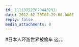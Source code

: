 ```yaml
---
id: 111137527879443292
date: 2012-02-20T07:29:00.000Z
reply: false
media_attachments: 0
---
```


#日本人环游世界被偷车 这。。 ​​​​

